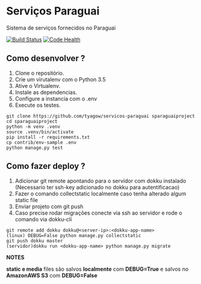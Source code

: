 # Serviços Paraguai

Sistema de serviços fornecidos no Paraguai

[![Build Status](https://travis-ci.org/tyagow/servicos-paraguai.svg?branch=master)](https://travis-ci.org/tyagow/servicos-paraguai) [![Code Health](https://landscape.io/github/tyagow/servicos-paraguai/master/landscape.svg?style=flat)](https://landscape.io/github/tyagow/servicos-paraguai/master)

## Como desenvolver ?

1. Clone o repositório.
2. Crie um virutalenv com o Python 3.5
3. Ative o Virtualenv.
4. Instale as dependencias.
5. Configure a instancia com o .env
6. Execute os testes.

```console
git clone https://github.com/tyagow/servicos-paraguai sparaguaiproject
cd sparaguaiproject
python -m venv .venv
source .venv/bin/activate
pip install -r requirements.txt
cp contrib/env-sample .env
python manage.py test
```

## Como fazer deploy ?

1. Adicionar git remote apontando para o servidor com dokku instalado (Necessario ter ssh-key adicionado no dokku para autentificacao)
2. Fazer o comando collectstatic localmente caso tenha alterado algum static file
3. Enviar projeto com git push 
4. Caso precise rodar migrações conecte via ssh ao servidor e rode o comando via dokku-cli

```console
git remote add dokku dokku@<server-ip>:<dokku-app-name>
(linux) DEBUG=False python manage.py collectstatic
git push dokku master
(servidor)dokku run <dokku-app-name> python manage.py migrate
```

**NOTES**

**static e media** files são salvos **localmente** com **DEBUG=True** e salvos no **AmazonAWS S3** com **DEBUG=False**